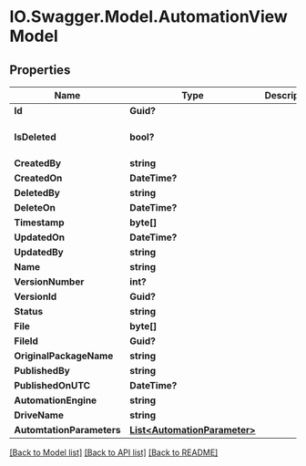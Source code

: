 # IO.Swagger.Model.AutomationViewModel
## Properties

Name | Type | Description | Notes
------------ | ------------- | ------------- | -------------
**Id** | **Guid?** |  | [optional] 
**IsDeleted** | **bool?** |  | [optional] [default to false]
**CreatedBy** | **string** |  | [optional] 
**CreatedOn** | **DateTime?** |  | [optional] 
**DeletedBy** | **string** |  | [optional] 
**DeleteOn** | **DateTime?** |  | [optional] 
**Timestamp** | **byte[]** |  | [optional] 
**UpdatedOn** | **DateTime?** |  | [optional] 
**UpdatedBy** | **string** |  | [optional] 
**Name** | **string** |  | 
**VersionNumber** | **int?** |  | [optional] 
**VersionId** | **Guid?** |  | [optional] 
**Status** | **string** |  | [optional] 
**File** | **byte[]** |  | [optional] 
**FileId** | **Guid?** |  | [optional] 
**OriginalPackageName** | **string** |  | [optional] 
**PublishedBy** | **string** |  | [optional] 
**PublishedOnUTC** | **DateTime?** |  | [optional] 
**AutomationEngine** | **string** |  | [optional] 
**DriveName** | **string** |  | [optional] 
**AutomtationParameters** | [**List&lt;AutomationParameter&gt;**](AutomationParameter.md) |  | [optional] 

[[Back to Model list]](../README.md#documentation-for-models) [[Back to API list]](../README.md#documentation-for-api-endpoints) [[Back to README]](../README.md)

